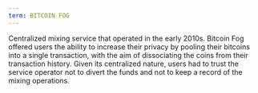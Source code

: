 ```yaml
---
term: BITCOIN FOG
---
```


Centralized mixing service that operated in the early 2010s. Bitcoin Fog offered users the ability to increase their privacy by pooling their bitcoins into a single transaction, with the aim of dissociating the coins from their transaction history. Given its centralized nature, users had to trust the service operator not to divert the funds and not to keep a record of the mixing operations.